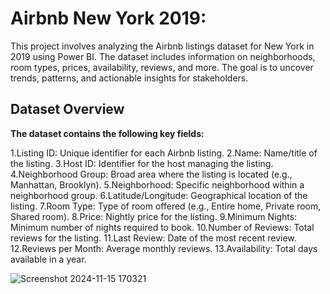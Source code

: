 # Airbnb New York 2019:

This project involves analyzing the Airbnb listings dataset for New York in 2019 using Power BI. The dataset includes information on neighborhoods, room types, prices, availability, reviews, and more. The goal is to uncover trends, patterns, and actionable insights for stakeholders.

## Dataset Overview
**The dataset contains the following key fields:**

1.Listing ID: Unique identifier for each Airbnb listing.
2.Name: Name/title of the listing.
3.Host ID: Identifier for the host managing the listing.
4.Neighborhood Group: Broad area where the listing is located (e.g., Manhattan, Brooklyn).
5.Neighborhood: Specific neighborhood within a neighborhood group.
6.Latitude/Longitude: Geographical location of the listing.
7.Room Type: Type of room offered (e.g., Entire home, Private room, Shared room).
8.Price: Nightly price for the listing.
9.Minimum Nights: Minimum number of nights required to book.
10.Number of Reviews: Total reviews for the listing.
11.Last Review: Date of the most recent review.
12.Reviews per Month: Average monthly reviews.
13.Availability: Total days available in a year.

![Screenshot 2024-11-15 170321](https://github.com/user-attachments/assets/0d557974-c656-4a09-aac2-3eae00fe6599)

